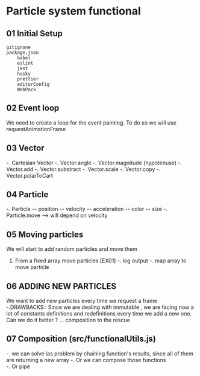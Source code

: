 # Particle system functional

## 01 Initial Setup
    gitignone
    package.json
        babel
        eslint
        jest
        hasky
        prettier
        editorConfig
        WebPack

## 02 Event loop
  We need to create a loop for the event painting. To do so we will use requestAnimationFrame
  
## 03 Vector
  -. Cartesian Vector
  -. Vector.angle
  -. Vector.magnitude (hypotenuse) 
  -. Vector.add
  -. Vector.substract
  -. Vector.scale
  -. Vector.copy
  -. Vector.polarToCart
  
## 04 Particle
  -. Particle
    -- position
    -- velocity
    -- acceleration
    -- color
    -- size 
  -. Particle.move --> will depend on velocity  
   
## 05 Moving particles
We will start to add random particles and move them
1) From a fixed array move particles  [EX01]
  -. log output
  -. map array to move particle

## 06 ADDING NEW PARTICLES
 We want to add new particles every time we request a frame
  -.DRAWBACKS::  Since we are dealing with immutable , we are facing now a lot of constants 
  definitions and redefinitions every time we add a new one.
  Can we do it better ? ... composition to the rescue


## 07 Composition  (src/functionalUtils.js)
  -. we can solve las problem by chaining function's results, since all of them are returning a new 
  array
  -. Or we can compose those functions  
  -. Or pipe  
